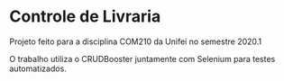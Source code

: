 # Controle de Livraria

Projeto feito para a disciplina COM210 da Unifei no semestre 2020.1

O trabalho utiliza o CRUDBooster juntamente com Selenium para testes automatizados.
